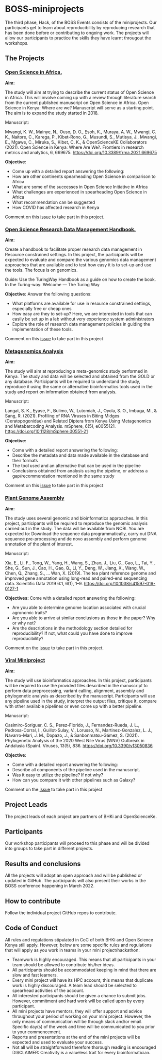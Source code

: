 # BOSS-miniprojects
The third phase, Hack, of the BOSS Events consists of the miniprojects. Our participants get to learn about reproducibility by reproducing research that has been done before or contributing to ongoing work. The projects will allow our participants to practice the skills they have learnt througout the workshops. 

## The Projects

### [Open Science in Africa.](https://github.com/bioinformatics-hub-ke/BOSS-miniprojects/tree/main/OpenScience_in_Africa)
<b>Aim:</b>

The study will aim at trying to describe the current status of Open Science in Africa. This will involve coming up with a review through literature search from the current published manuscript on Open Science in Africa. Open Science in Kenya: Where are we? Manuscript will serve as a starting point. The aim is to expand the study started in 2018.

Manuscript:

Mwangi, K. W., Mainye, N., Ouso, D. O., Esoh, K., Muraya, A. W., Mwangi, C. K., Naitore, C., Karega, P., Kibet-Rono, G., Musundi, S., Mutisya, J., Mwangi, E., Mgawe, C., Miruka, S., Kibet, C. K., & OpenScienceKE Collaborators (2021). Open Science in Kenya: Where Are We?. Frontiers in research metrics and analytics, 6, 669675. https://doi.org/10.3389/frma.2021.669675

<b>Objective:</b>
- Come up with a detailed report answering the following:
- How are other continents spearheading Open Science in comparison to Africa
- What are some of the successes in Open Science Initiative in Africa
- What challenges are experienced in spearheading Open Science in Africa
- What recommendation can be suggested
- How COVID has affected research in Kenya

Comment on this [issue](https://github.com/bioinformatics-hub-ke/BOSS-miniprojects/issues/5) to take part in this project.

### [Open Science Research Data Management Handbook.](https://github.com/bioinformatics-hub-ke/BOSS-miniprojects/tree/main/OpenScience_RDM_handbook)
<b>Aim:</b>

Create a handbook to facilitate proper research data management in Resource constrained settings. In this project, the participants will be expected to evaluate and compare the various genomics data management approaches that are available and to test how easy it is to set-up and use the tools. The focus is on genomics. 

Guide:
Use the TuringWay Handbook as a guide on how to create the book. In the Turing-way: Welcome — The Turing Way

<b>Objective:</b>
Answer the following questions:
- What platforms are available for use in resource constrained settings, especially free or cheap ones
- How easy are they to set-up? Here, we are interested in tools that can easily be set up in a lab without very experience system administrators
- Explore the role of research data management policies in guiding the implementation of these tools. 

Comment on this [issue](https://github.com/bioinformatics-hub-ke/BOSS-miniprojects/issues/4) to take part in this project

### [Metagenomics Analysis](https://github.com/bioinformatics-hub-ke/BOSS-miniprojects/tree/main/Metagenomic_Analysis)
<b>Aim:</b>

The study will aim at reproducing a meta-genomics study performed in Kenya. The study and data will be selected and obtained from the GOLD or any database. Participants will be required to understand the study, reproduce it using the same or alternative bioinformatics tools used in the study and report on information obtained from analysis. 

Manuscript:

Langat, S. K., Eyase, F., Bulimo, W., Lutomiah, J., Oyola, S. O., Imbuga, M., & Sang, R. (2021). Profiling of RNA Viruses in Biting Midges (Ceratopogonidae) and Related Diptera from Kenya Using Metagenomics and Metabarcoding Analysis. mSphere, 6(5), e0055121. https://doi.org/10.1128/mSphere.00551-21

<b>Objective:</b>
- Come with a detailed report answering the following:
- Describe the metadata and data made available in the database and their formats
- The tool used and an alternative that can be used in the pipeline
- Conclusions obtained from analysis using the pipeline, or address a gap/recommendation mentioned in the same study

Comment on this [issue](https://github.com/bioinformatics-hub-ke/BOSS-miniprojects/issues/3) to take part in this project

### [Plant Genome Assembly](https://github.com/bioinformatics-hub-ke/BOSS-miniprojects/tree/main/PlantGenome_Assembly) 

<b>Aim:</b>

The study uses several genomic and bioinformatics approaches. In this project, participants will be required to reproduce the genomic analysis carried out in the study. The data will be available from NCBI. You are expected to: Download the sequence data programmatically, carry out DNA sequence pre-processing and de novo assembly and perform genome annotation of the plant of interest. 

Manuscript:

Xia, E., Li, F., Tong, W., Yang, H., Wang, S., Zhao, J., Liu, C., Gao, L., Tai, Y., She, G., Sun, J., Cao, H., Gao, Q., Li, Y., Deng, W., Jiang, X., Wang, W., Chen, Q., Zhang, S., … Wan, X. (2019). The tea plant reference genome and improved gene annotation using long-read and paired-end sequencing data. Scientific Data 2019 6:1, 6(1), 1–9. https://doi.org/10.1038/s41597-019-0127-1

<b>Objectives:</b>
Come with a detailed report answering the following:
 - Are you able to determine genome location associated with crucial agronomic traits?
 - Are you able to arrive at similar conclusions as those in the paper? Why or why not?
 - Are the descriptions in the methodology section detailed for reproducibility? If not, what could you have done to improve reproducibility?

Comment on the [issue](https://github.com/bioinformatics-hub-ke/BOSS-miniprojects/issues/6) to take part in this project.

### [Viral Miniproject](https://github.com/bioinformatics-hub-ke/BOSS-miniprojects/tree/main/Viral_Analysis)

 <b>Aim:</b>
 
The study will use bioinformatics approaches. In this project, participants will be required to use the provided files described in the manuscript to perform data preprocessing, variant calling, alignment, assembly and phylogenetic analysis as described by the manuscript. Participants will use any pipeline used in the study, interpret the output files, critique it, compare with other available pipelines or even come up with a better pipeline.  

Manuscript:

Casimiro-Soriguer, C. S., Perez-Florido, J., Fernandez-Rueda, J. L., Pedrosa-Corral, I., Guillot-Sulay, V., Lorusso, N., Martinez-Gonzalez, L. J., Navarro-Marí, J. M., Dopazo, J., & Sanbonmatsu-Gámez, S. (2021). Phylogenetic Analysis of the 2020 West Nile Virus (WNV) Outbreak in Andalusia (Spain). Viruses, 13(5), 836. https://doi.org/10.3390/v13050836

<b>Objective:</b>
- Come with a detailed report answering the following:
- Describe all components of the pipeline used in the manuscript.
- Was it easy to utilize the pipeline? If not why?
- How can you compare it with other pipelines such as Galaxy?

Comment on the [issue](https://github.com/bioinformatics-hub-ke/BOSS-miniprojects/issues/7) to take part in this project


## Project Leads
The project leads of each project are partners of BHKi and OpenScienceKe.

## Participants
Our workshop participants will proceed to this phase and will be divided into groups to take part in different projects.

## Results and conclusions
All the projects will adopt an open approach and will be published or updated in GitHub. The participants will also present their works in the BOSS conference happening in March 2022. 

## How to contribute
Follow the individual project GitHub repos to contribute.

## Code of Conduct
All rules and regulations stipulated in CoC of both BHKi and Open Science Kenya still apply. However, below are some specific rules and regulations that will apply as you work in teams in your mini project/hackathon:
<ul>
<li>Teamwork is highly encouraged. This means that all participants in your team should be allowed to contribute his/her ideas.</li>
<li>All participants should be accommodated keeping in mind that there are slow and fast learners. </li>
<li>Every mini project will have its HPC account, this means that duplicate work is highly discouraged. A team lead should be selected to spearhead activities of the account.</li>
<li>All interested participants should be given a chance to submit jobs. However, commitment and hard work will be called upon by every participant.  </li>
<li>All mini projects have mentors, they will offer support and advice throughout your period of working on your mini project. However, the only means of communication will be through slack and/or email. Specific day(s) of the week and time will be communicated to you prior to your commencement.</li>
<li>Reports and presentations at the end of the mini projects will be expected and used to evaluate your success.</li>
<li>Not all will be straightforward therefore thorough reading is encouraged </li>
DISCLAIMER: Creativity is a valueless trait for every bioinformatician.

